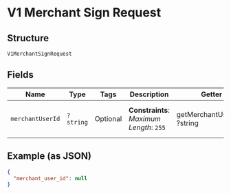 
# V1 Merchant Sign Request

## Structure

`V1MerchantSignRequest`

## Fields

| Name | Type | Tags | Description | Getter | Setter |
|  --- | --- | --- | --- | --- | --- |
| `merchantUserId` | `?string` | Optional | **Constraints**: *Maximum Length*: `255` | getMerchantUserId(): ?string | setMerchantUserId(?string merchantUserId): void |

## Example (as JSON)

```json
{
  "merchant_user_id": null
}
```

